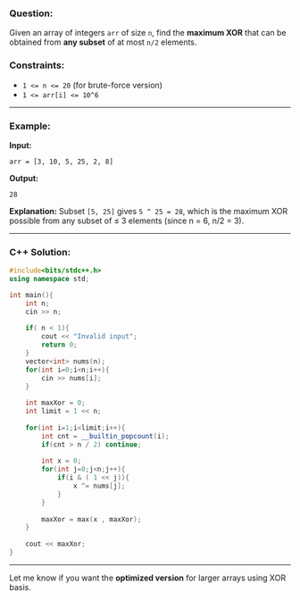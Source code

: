 ### **Question:**

Given an array of integers `arr` of size `n`, find the **maximum XOR** that can be obtained from **any subset** of at most `n/2` elements.

### **Constraints:**

* `1 <= n <= 20` (for brute-force version)
* `1 <= arr[i] <= 10^6`

---

### **Example:**

**Input:**

```
arr = [3, 10, 5, 25, 2, 8]
```

**Output:**

```
28
```

**Explanation:**
Subset `[5, 25]` gives `5 ^ 25 = 28`, which is the maximum XOR possible from any subset of ≤ 3 elements (since n = 6, n/2 = 3).

---

### **C++ Solution:**

```cpp
#include<bits/stdc++.h>
using namespace std;

int main(){
    int n;
    cin >> n;
    
    if( n < 1){
        cout << "Invalid input";
        return 0;
    }
    vector<int> nums(n);
    for(int i=0;i<n;i++){
        cin >> nums[i];
    }
    
    int maxXor = 0;
    int limit = 1 << n;
    
    for(int i=1;i<limit;i++){
        int cnt = __builtin_popcount(i);
        if(cnt > n / 2) continue;
        
        int x = 0;
        for(int j=0;j<n;j++){
            if(i & ( 1 << j)){
                x ^= nums[j];
            }
        }
        
        maxXor = max(x , maxXor);
    }
    
    cout << maxXor;
}
```

---

Let me know if you want the **optimized version** for larger arrays using XOR basis.
